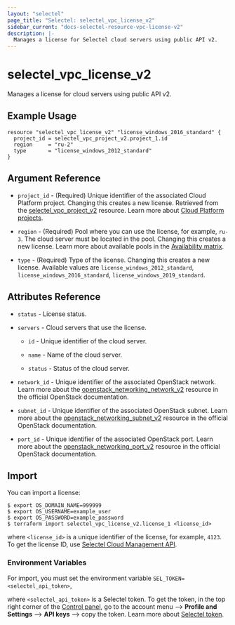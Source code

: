 ```yaml
---
layout: "selectel"
page_title: "Selectel: selectel_vpc_license_v2"
sidebar_current: "docs-selectel-resource-vpc-license-v2"
description: |-
  Manages a license for Selectel cloud servers using public API v2.
---
```


# selectel\_vpc\_license_v2

Manages a license for cloud servers using public API v2.

## Example Usage

```hcl
resource "selectel_vpc_license_v2" "license_windows_2016_standard" {
  project_id = selectel_vpc_project_v2.project_1.id
  region     = "ru-2"
  type       = "license_windows_2012_standard"
}
```

## Argument Reference

* `project_id` - (Required) Unique identifier of the associated Cloud Platform project. Changing this creates a new license. Retrieved from the [selectel_vpc_project_v2](https://registry.terraform.io/providers/selectel/selectel/latest/docs/resources/vpc_project_v2) resource. Learn more about [Cloud Platform projects](https://docs.selectel.ru/cloud/servers/about/projects/).

* `region` - (Required) Pool where you can use the license, for example, `ru-3`. The cloud server must be located in the pool. Changing this creates a new license. Learn more about available pools in the [Availability matrix](https://docs.selectel.ru/control-panel-actions/availability-matrix/).

* `type` - (Required) Type of the license. Changing this creates a new license. Available values are `license_windows_2012_standard`, `license_windows_2016_standard`, `license_windows_2019_standard`.

## Attributes Reference

* `status` - License status.

* `servers` - Cloud servers that use the license.

  * `id` - Unique identifier of the cloud server.

  * `name` - Name of the cloud server.

  * `status` - Status of the cloud server.

* `network_id` - Unique identifier of the associated OpenStack network. Learn more about the [openstack_networking_network_v2](https://registry.terraform.io/providers/terraform-provider-openstack/openstack/latest/docs/data-sources/networking_network_v2) resource in the official OpenStack documentation.

* `subnet_id` - Unique identifier of the associated OpenStack subnet. Learn more about the [openstack_networking_subnet_v2](https://registry.terraform.io/providers/terraform-provider-openstack/openstack/latest/docs/data-sources/networking_subnet_v2) resource in the official OpenStack documentation.

* `port_id` - Unique identifier of the associated OpenStack port. Learn more about the [openstack_networking_port_v2](https://registry.terraform.io/providers/terraform-provider-openstack/openstack/latest/docs/data-sources/networking_port_v2) resource in the official OpenStack documentation.

## Import

You can import a license:

```shell
$ export OS_DOMAIN_NAME=999999
$ export OS_USERNAME=example_user
$ export OS_PASSWORD=example_password
$ terraform import selectel_vpc_license_v2.license_1 <license_id>
```

where `<license_id>` is a unique identifier of the license, for example, `4123`. To get the license ID, use [Selectel Cloud Management API](https://developers.selectel.ru/docs/selectel-cloud-platform/main-services/selectel_cloud_management_api/).

### Environment Variables

For import, you must set the environment variable `SEL_TOKEN=<selectel_api_token>`,

where `<selectel_api_token>` is a Selectel token. To get the token, in the top right corner of the [Control panel](https://my.selectel.ru/profile/apikeys), go to the account menu ⟶ **Profile and Settings** ⟶ **API keys** ⟶ copy the token. Learn more about [Selectel token](https://developers.selectel.ru/docs/control-panel/authorization/#получить-токен-selectel).
